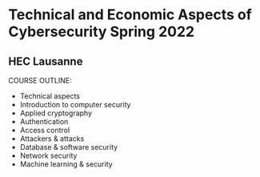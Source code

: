 # Technical and Economic Aspects of Cybersecurity Spring 2022
## HEC Lausanne

COURSE OUTLINE:
- Technical aspects
- Introduction to computer security
- Applied cryptography
- Authentication
- Access control
- Attackers & attacks
- Database & software security
- Network security
- Machine learning & security
